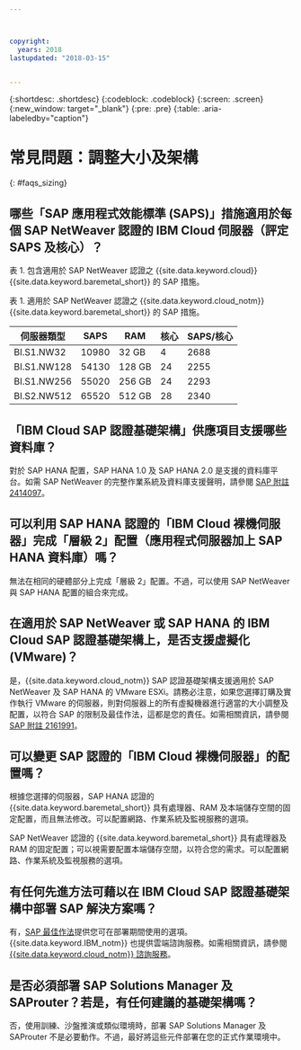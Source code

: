 ```yaml
---



copyright:
  years: 2018
lastupdated: "2018-03-15"


---
```


{:shortdesc: .shortdesc}
{:codeblock: .codeblock}
{:screen: .screen}
{:new_window: target="_blank"}
{:pre: .pre}
{:table: .aria-labeledby="caption"}

# 常見問題：調整大小及架構
{: #faqs_sizing}

## 哪些「SAP 應用程式效能標準 (SAPS)」措施適用於每個 SAP NetWeaver 認證的 IBM Cloud 伺服器（評定 SAPS 及核心）？

表 1. 包含適用於 SAP NetWeaver 認證之 {{site.data.keyword.cloud}} {{site.data.keyword.baremetal_short}} 的 SAP 措施。

表 1. 適用於 SAP NetWeaver 認證之 {{site.data.keyword.cloud_notm}} {{site.data.keyword.baremetal_short}} 的 SAP 措施。

| **伺服器類型** | **SAPS** | **RAM** | **核心** | **SAPS/核心** |
| --- | --- | --- | --- | --- |
| BI.S1.NW32 | 10980 | 32 GB | 4 | 2688 |
| BI.S1.NW128 | 54130 | 128 GB | 24 | 2255 |
| BI.S1.NW256 | 55020 | 256 GB | 24 | 2293 |
| BI.S2.NW512 | 65520 | 512 GB | 28 | 2340 |

## 「IBM Cloud SAP 認證基礎架構」供應項目支援哪些資料庫？

對於 SAP HANA 配置，SAP HANA 1.0 及 SAP HANA 2.0 是支援的資料庫平台。如需 SAP NetWeaver 的完整作業系統及資料庫支援聲明，請參閱 [SAP 附註 2414097](https://launchpad.support.sap.com/#/notes/2414097)。

## 可以利用 SAP HANA 認證的「IBM Cloud 裸機伺服器」完成「層級 2」配置（應用程式伺服器加上 SAP HANA 資料庫）嗎？

無法在相同的硬體部分上完成「層級 2」配置。不過，可以使用 SAP NetWeaver 與 SAP HANA 配置的組合來完成。

## 在適用於 SAP NetWeaver 或 SAP HANA 的 IBM Cloud SAP 認證基礎架構上，是否支援虛擬化 (VMware)？

是，{{site.data.keyword.cloud_notm}} SAP 認證基礎架構支援適用於 SAP NetWeaver 及 SAP HANA 的 VMware ESXi。請務必注意，如果您選擇訂購及實作執行 VMware 的伺服器，則對伺服器上的所有虛擬機器進行適當的大小調整及配置，以符合 SAP 的限制及最佳作法，這都是您的責任。如需相關資訊，請參閱 [SAP 附註 2161991](https://launchpad.support.sap.com/#/notes/2161991)。

## 可以變更 SAP 認證的「IBM Cloud 裸機伺服器」的配置嗎？

根據您選擇的伺服器，SAP HANA 認證的 {{site.data.keyword.baremetal_short}} 具有處理器、RAM 及本端儲存空間的固定配置，而且無法修改。可以配置網路、作業系統及監視服務的選項。

SAP NetWeaver 認證的 {{site.data.keyword.baremetal_short}} 具有處理器及 RAM 的固定配置；可以視需要配置本端儲存空間，以符合您的需求。可以配置網路、作業系統及監視服務的選項。

## 有任何先進方法可藉以在 IBM Cloud SAP 認證基礎架構中部署 SAP 解決方案嗎？

有，[SAP 最佳作法](https://help.sap.com/viewer/p/SAP_Best_Practices)提供您可在部署期間使用的選項。{{site.data.keyword.IBM_notm}} 也提供雲端諮詢服務。如需相關資訊，請參閱 [{{site.data.keyword.cloud_notm}} 諮詢服務](https://www.ibm.com/us-en/marketplace/cloud-consulting-services)。

## 是否必須部署 SAP Solutions Manager 及 SAProuter？若是，有任何建議的基礎架構嗎？

否，使用訓練、沙盤推演或類似環境時，部署 SAP Solutions Manager 及 SAProuter 不是必要動作。不過，最好將這些元件部署在您的正式作業環境中。

